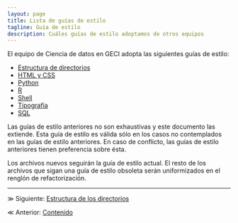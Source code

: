 ```yaml
---
layout: page
title: Lista de guías de estilo
tagline: Guía de estilo
description: Cuáles guías de estilo adoptamos de otros equipos
---
```


El equipo de Ciencia de datos en GECI adopta las siguientes guías de estilo:

- [Estructura de directorios](https://drivendata.github.io/cookiecutter-data-science)
- [HTML y CSS](https://google.github.io/styleguide/htmlcssguide.html)
- [Python](https://www.python.org/dev/peps/pep-0008)
- [R](https://style.tidyverse.org/)
- [Shell](https://google.github.io/styleguide/shell.xml)
- [Tipografía](https://physics.nist.gov/cuu/pdf/typefaces.pdf)
- [SQL](https://about.gitlab.com/handbook/business-ops/data-team/sql-style-guide/#sql-style-guide)

Las guías de estilo anteriores no son exhaustivas y este documento las extiende. Esta guía de estilo es válida sólo en los casos no contemplados en las guías de estilo anteriores. En caso de conflicto, las guías de estilo anteriores tienen preferencia sobre ésta.

Los archivos nuevos seguirán la guía de estilo actual. El resto de los archivos que sigan una guía 
de estilo obsoleta serán uniformizados en el renglón de refactorización.

---

&#8811; Siguiente: [Estructura de los directorios](estructura.html)

&#8810; Anterior: [Contenido](index.html)